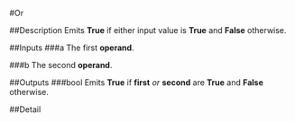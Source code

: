 #Or

##Description
Emits **True** if either input value is **True** and **False** otherwise.

##Inputs
###a
The first **operand**.

###b
The second **operand**.

##Outputs
###bool
Emits **True** if **first** _or_ **second** are **True** and **False** otherwise.

##Detail

